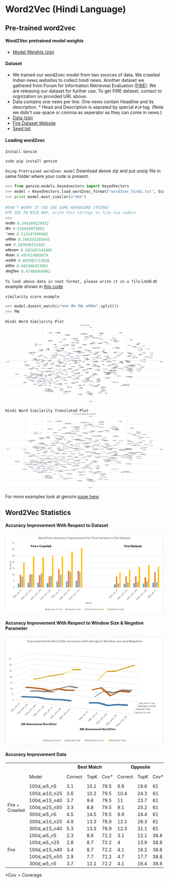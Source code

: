 # Word2Vec (Hindi Language)

## Pre-trained word2vec

#### Word2Vec pretrained model weights

* [Model Weights (zip)](https://drive.google.com/open?id=0Bw35nAjs4lJbeF9OMTByRmY2aTQ)  

#### Dataset 

* We trained our word2vec model from two sources of data. We crawled Indian news websites to collect hindi news. Another dataset we gathered from Forum for Information Retrieveal Evaluation  ([FIRE](http://fire.irsi.res.in/fire/2016/home)). We are releasing our dataset for further use. To get FIRE dataset, contact to orgnization on provided URL above. 
* Data contains one news per line. One news contain Headline and its description. * Head and Description is seprated by special `#|#` tag. (Note we didn't use space or comma as seperator as they can come in news.)
* [Data (zip)](https://drive.google.com/open?id=0Bw35nAjs4lJbemlpLW13U2x5RHM)  
* [Fire Dataset Website](http://fire.irsi.res.in/)
* [Seed list](https://github.com/kabrapratik28/DeepNews/blob/master/data/seed_list.txt)

#### Loading word2vec 

`Install Gensim`
```python
sudo pip install gensim
```

`Using Pretrained word2vec model` Download above zip and put unzip file in same folder where your code is present.

```python
>>> from gensim.models.keyedvectors import KeyedVectors
>>> model = KeyedVectors.load_word2vec_format("word2vec_hindi.txt", binary=False)
>>> print model.most_similar(u"भारत")

#DON'T WORRY IF YOU SEE SOME HAPHAZARD STRINGS
#TO SEE IN NICE WAY, write this strings to file via codecs
>>>
भारतीय 0.544360220432
चीन 0.516659975052
‘भारत 0.514147996902
अमेरिका 0.506355285645
भ्राात 0.503696322441
पाकिस्तान 0.502107143402
श्रीलंका 0.497614085674
भारतीयों 0.482981711626
कोरिया 0.482506453991
ऑस्ट्रेलिया 0.47489964962
```

`To look above data in neat format, please write it in a file` Look at example shown in [this code](https://github.com/kabrapratik28/DeepNews/blob/master/word2vec/train.py#L28)  



`similarity score example`
```python
>>> model.doesnt_match(u"भारत चीन सिंह अमेरिका".split())
>>> सिंह
```

`Hindi Word Similarity Plot`
![Hindi Word Similarity Plot](../data/Scatter_Plot.JPG)

`Hindi Word Similarity Translated Plot`
![Hindi Word Similarity Translated Plot](../data/Scatter_Plot_Translated.JPG)



For more examples look at gensim [page here](https://radimrehurek.com/gensim/models/word2vec.html).



## Word2Vec Statistics

#### Accuracy Improvement With Respect to Dataset 

![Accuracy Improvement](../data/Word2Vec_Results_Plot.png)

#### Accuracy Improvement With Respect to Window Size & Negative Parameter

![Accuracy Improvement](../data/best_window_negative_plot.png)

#### Accuracy Improvement Data

<table class="tg">
  <tr>
    <th class="tg-031e"></th>
    <th class="tg-031e"></th>
    <th class="tg-031e" colspan="3">Best Match</th>
    <th class="tg-031e" colspan="3">Opposite</th>
    <th class="tg-yw4l"></th>
    <th class="tg-yw4l"></th>
  </tr>
  <tr>
    <td class="tg-031e"></td>
    <td class="tg-031e">Model</td>
    <td class="tg-031e">Correct</td>
    <td class="tg-031e">TopK</td>
    <td class="tg-031e">Cov*</td>
    <td class="tg-031e">Correct</td>
    <td class="tg-yw4l">TopK</td>
    <td class="tg-yw4l">Cov*</td>
    <td class="tg-yw4l">Avg. Correct</td>
    <td class="tg-yw4l">Avg. Top K</td>
  </tr>
  <tr>
    <td class="tg-031e" rowspan="7">Fire + Crawled</td>
    <td class="tg-031e">100d_w5_n5</td>
    <td class="tg-031e">3.1</td>
    <td class="tg-031e">10.1</td>
    <td class="tg-031e">79.5</td>
    <td class="tg-031e">8.6</td>
    <td class="tg-yw4l">19.6</td>
    <td class="tg-yw4l">61</td>
    <td class="tg-yw4l">5.85</td>
    <td class="tg-yw4l">14.85</td>
  </tr>
  <tr>
    <td class="tg-031e">100d_w10_n25</td>
    <td class="tg-031e">3.6</td>
    <td class="tg-031e">10.2</td>
    <td class="tg-031e">79.5</td>
    <td class="tg-031e">10.4</td>
    <td class="tg-yw4l">24.3</td>
    <td class="tg-yw4l">61</td>
    <td class="tg-yw4l">7</td>
    <td class="tg-yw4l">17.25</td>
  </tr>
  <tr>
    <td class="tg-031e">100d_w15_n40</td>
    <td class="tg-031e">3.7</td>
    <td class="tg-031e">9.6</td>
    <td class="tg-031e">79.5</td>
    <td class="tg-031e">11</td>
    <td class="tg-yw4l">23.7</td>
    <td class="tg-yw4l">61</td>
    <td class="tg-yw4l">7.35</td>
    <td class="tg-yw4l">16.65</td>
  </tr>
  <tr>
    <td class="tg-031e">100d_w25_n50</td>
    <td class="tg-031e">3.3</td>
    <td class="tg-031e">8.8</td>
    <td class="tg-031e">79.5</td>
    <td class="tg-031e">9.1</td>
    <td class="tg-yw4l">25.2</td>
    <td class="tg-yw4l">61</td>
    <td class="tg-yw4l">6.2</td>
    <td class="tg-yw4l">17</td>
  </tr>
  <tr>
    <td class="tg-031e">300d_w5_n5</td>
    <td class="tg-031e">4.5</td>
    <td class="tg-031e">14.5</td>
    <td class="tg-031e">79.5</td>
    <td class="tg-031e">9.9</td>
    <td class="tg-yw4l">24.4</td>
    <td class="tg-yw4l">61</td>
    <td class="tg-yw4l">8.5</td>
    <td class="tg-yw4l">20.8</td>
  </tr>
  <tr>
    <td class="tg-031e">300d_w10_n25</td>
    <td class="tg-031e">4.9</td>
    <td class="tg-031e">13.3</td>
    <td class="tg-031e">78.9</td>
    <td class="tg-031e">12.1</td>
    <td class="tg-yw4l">28.3</td>
    <td class="tg-yw4l">61</td>
    <td class="tg-yw4l">8.5</td>
    <td class="tg-yw4l">20.8</td>
  </tr>
  <tr>
    <td class="tg-031e">300d_w15_n40</td>
    <td class="tg-031e">5.3</td>
    <td class="tg-031e">13.3</td>
    <td class="tg-031e">78.9</td>
    <td class="tg-031e">12.3</td>
    <td class="tg-yw4l">31.1</td>
    <td class="tg-yw4l">61</td>
    <td class="tg-yw4l">8.8</td>
    <td class="tg-yw4l">22.2</td>
  </tr>
  <tr>
    <td class="tg-031e" rowspan="5">Fire</td>
    <td class="tg-031e">100d_w5_n5</td>
    <td class="tg-031e">2.3</td>
    <td class="tg-031e">8.6</td>
    <td class="tg-031e">72.2</td>
    <td class="tg-031e">3.1</td>
    <td class="tg-yw4l">12.1</td>
    <td class="tg-yw4l">38.8</td>
    <td class="tg-yw4l">2.7</td>
    <td class="tg-yw4l">10.35</td>
  </tr>
  <tr>
    <td class="tg-031e">100d_w5_n25</td>
    <td class="tg-031e">2.8</td>
    <td class="tg-031e">8.7</td>
    <td class="tg-031e">72.2</td>
    <td class="tg-031e">4</td>
    <td class="tg-yw4l">13.9</td>
    <td class="tg-yw4l">38.8</td>
    <td class="tg-yw4l">3.4</td>
    <td class="tg-yw4l">11.3</td>
  </tr>
  <tr>
    <td class="tg-031e">100d_w15_n40</td>
    <td class="tg-031e">3.4</td>
    <td class="tg-031e">8.7</td>
    <td class="tg-031e">72.2</td>
    <td class="tg-031e">4.1</td>
    <td class="tg-yw4l">16.2</td>
    <td class="tg-yw4l">38.8</td>
    <td class="tg-yw4l">3.75</td>
    <td class="tg-yw4l">12.45</td>
  </tr>
  <tr>
    <td class="tg-031e">100d_w25_n50</td>
    <td class="tg-031e">2.9</td>
    <td class="tg-031e">7.7</td>
    <td class="tg-031e">72.2</td>
    <td class="tg-031e">4.7</td>
    <td class="tg-yw4l">17.7</td>
    <td class="tg-yw4l">38.8</td>
    <td class="tg-yw4l">3.8</td>
    <td class="tg-yw4l">12.7</td>
  </tr>
  <tr>
    <td class="tg-yw4l">300d_w5_n5</td>
    <td class="tg-yw4l">3.7</td>
    <td class="tg-yw4l">12.1</td>
    <td class="tg-yw4l">72.2</td>
    <td class="tg-yw4l">4.1</td>
    <td class="tg-yw4l">16.4</td>
    <td class="tg-yw4l">38.8</td>
    <td class="tg-yw4l">3.9</td>
    <td class="tg-yw4l">14.25</td>
  </tr>
</table>

*Cov = Coverage
